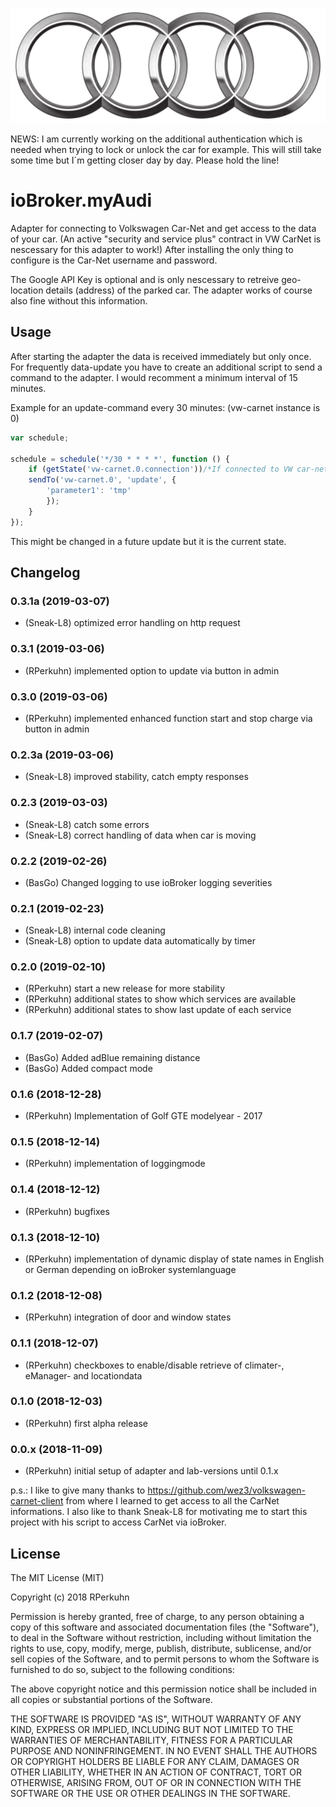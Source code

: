![Logo](admin/Audi_logo_rings.png)

NEWS: I am currently working on the additional authentication which is needed when trying to lock or unlock the car for example. This will still take some time but I´m getting closer day by day. Please hold the line!

# ioBroker.myAudi
Adapter for connecting to Volkswagen Car-Net and get access to the data of your car. (An active "security and service plus" contract in VW CarNet is nescessary for this adapter to work!)
After installing the only thing to configure is the Car-Net username and password.

The Google API Key is optional and is only nescessary to retreive geo-location details (address) of the parked car. The adapter works of course also fine without this information.

## Usage
After starting the adapter the data is received immediately but only once.
For frequently data-update you have to create an additional script to send a command to the adapter.
I would recomment a minimum interval of 15 minutes.

Example for an update-command every 30 minutes: (vw-carnet instance is 0)

```javascript
var schedule;

schedule = schedule('*/30 * * * *', function () {
    if (getState('vw-carnet.0.connection'))/*If connected to VW car-net server*/{
    sendTo('vw-carnet.0', 'update', {
        'parameter1': 'tmp'
        });
    }
});
```

This might be changed in a future update but it is the current state.


## Changelog
### 0.3.1a (2019-03-07)
* (Sneak-L8) optimized error handling on http request
### 0.3.1 (2019-03-06)
* (RPerkuhn) implemented option to update via button in admin
### 0.3.0 (2019-03-06)
* (RPerkuhn) implemented enhanced function start and stop charge via button in admin
### 0.2.3a (2019-03-06)
* (Sneak-L8) improved stability, catch empty responses
### 0.2.3 (2019-03-03)
* (Sneak-L8) catch some errors
* (Sneak-L8) correct handling of data when car is moving 
### 0.2.2 (2019-02-26)
* (BasGo) Changed logging to use ioBroker logging severities
### 0.2.1 (2019-02-23)
* (Sneak-L8) internal code cleaning
* (Sneak-L8) option to update data automatically by timer
### 0.2.0 (2019-02-10)
* (RPerkuhn) start a new release for more stability
* (RPerkuhn) additional states to show which services are available
* (RPerkuhn) additional states to show last update of each service
### 0.1.7 (2019-02-07)
* (BasGo) Added adBlue remaining distance
* (BasGo) Added compact mode
### 0.1.6 (2018-12-28)
* (RPerkuhn) Implementation of Golf GTE modelyear - 2017
### 0.1.5 (2018-12-14)
* (RPerkuhn) implementation of loggingmode
### 0.1.4 (2018-12-12)
* (RPerkuhn) bugfixes
### 0.1.3 (2018-12-10)
* (RPerkuhn) implementation of dynamic display of state names in English or German depending on ioBroker systemlanguage
### 0.1.2 (2018-12-08)
* (RPerkuhn) integration of door and window states
### 0.1.1 (2018-12-07)
* (RPerkuhn) checkboxes to enable/disable retrieve of climater-, eManager- and locationdata
### 0.1.0 (2018-12-03)
* (RPerkuhn) first alpha release
### 0.0.x (2018-11-09)
* (RPerkuhn) initial setup of adapter and lab-versions until 0.1.x

p.s.: I like to give many thanks to https://github.com/wez3/volkswagen-carnet-client from where I learned to get access to all the CarNet informations. I also like to thank Sneak-L8 for motivating me to start this project with his script to access CarNet via ioBroker.

## License

The MIT License (MIT)

Copyright (c) 2018 RPerkuhn

Permission is hereby granted, free of charge, to any person obtaining a copy
of this software and associated documentation files (the "Software"), to deal
in the Software without restriction, including without limitation the rights
to use, copy, modify, merge, publish, distribute, sublicense, and/or sell
copies of the Software, and to permit persons to whom the Software is
furnished to do so, subject to the following conditions:

The above copyright notice and this permission notice shall be included in
all copies or substantial portions of the Software.

THE SOFTWARE IS PROVIDED "AS IS", WITHOUT WARRANTY OF ANY KIND, EXPRESS OR
IMPLIED, INCLUDING BUT NOT LIMITED TO THE WARRANTIES OF MERCHANTABILITY,
FITNESS FOR A PARTICULAR PURPOSE AND NONINFRINGEMENT. IN NO EVENT SHALL THE
AUTHORS OR COPYRIGHT HOLDERS BE LIABLE FOR ANY CLAIM, DAMAGES OR OTHER
LIABILITY, WHETHER IN AN ACTION OF CONTRACT, TORT OR OTHERWISE, ARISING FROM,
OUT OF OR IN CONNECTION WITH THE SOFTWARE OR THE USE OR OTHER DEALINGS IN
THE SOFTWARE.
